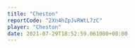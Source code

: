 ```yaml
---
title: "Cheston"
reportCode: "2Xn4hZpJvRWtL7zC"
player: "Cheston"
date: 2021-07-29T18:52:59.061000+00:00
---
```


